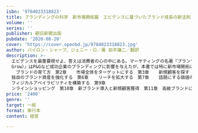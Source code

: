```yaml
---
isbn: '9784023318823'
title: ブランディングの科学　新市場開拓篇　エビデンスに基づいたブランド成長の新法則
volume: ''
series: ''
publisher: 朝日新聞出版
pubdate: '2020-08-20'
cover: 'https://cover.openbd.jp/9784023318823.jpg'
author: パイロン・シャープ、ジェニー・ロ／著 前平謙二／翻訳
description: >-
  エビデンスを最重要視せよ、答えは消費者の心の中にある。マーケティングの名著『ブランディングの科学（How Brands
  Grow）』はP&Gなど成功企業のブランディングに影響を与えたが、本書では特に新市場開拓について解説。著者と共同研究者たちが、そのブランド理論が先進国だけでなく新興国にも応用できること、一般消費財製品だけでなくサービス業や耐久消費財にも応用できること、既存製品だけでなく新製品やハイファッションブランドなどの贅沢品にも活用できることなどをエビデンスに基づいて論じる。世間で信じられている数々のマーケティング神話やそれら能弁家を、エビデンスベースで論破していく。＜目次＞第1章 
  　ブランドの育て方　第2章　  市場全体をターゲットにする　第3章　  新規顧客を探す　第4章　  メンタルアベイラビリティを構築する　第5章　 
  独自のブランド資産を強化する　第6章　  リーチを拡大する　第7章　  話題にする価値のある口コミを作る第8章　 
  フィジカルアベイラビリティを構築する　第9章　 
  ンラインショッピング　第10章　新ブランド導入と新規顧客獲得　第11章　高級ブランドについて　＜著者プロフィール＞著=ジェニー・ロマニウク南オーストラリア大学アレンバーグ・バス研究所のリサーチプロフェッサー兼アソシエイトディレクター。専門分野は、ブランドエクイティ、メンタルアベイラビリティ、ブランドヘルス指数、広告効果、独自のブランド資産、口コミ、ブランドのロイヤリティーと成長の関係。独自のブランド資産の強みと戦略上の可能性を評価するために世界中の企業で使われているディスティンクティブ・アセット・ギルドを開発。メンタルアベイラビリティの測定と評価基準のパイオニアでもある。ジャーナル・オブ・アドバタイジング・リサーチ誌のエグゼクティブエディターを、他の専門誌4誌では編集委員を務めている。＜www.JenniRomaniuk.com＞著=バイロン・シャープ南オーストラリア大学アレンバーグ・バス研究所のマーケティングサイエンス教授兼ディレクター。前著『ブランディングの科学』は２０１３年、アドエイジ誌の読者が選ぶマーケティング・ブック・オブ・ザ・イヤーに選ばれた。これまでに１００報を超える学術論文を発表。専門誌5誌の編集委員を務めている。近年は、ジェリー・ウインド教授とともにウォートンビジネススクールで広告の法則について講義を行い、２００９年と２０１３年には、広告の科学的法則を特集したジャーナル・オブ・アドバタイジング・リサーチ誌の特別号の共同編集者を同氏とともに務めた。２０１３年には大学教科書『マーケティング：理論、エビデンス、実践』（オックスフォード大学出版）を出版。＜www.ByronSharp.com＞訳=前平謙二１９９４年広告代理店を経てＰ＆Ｇへ。Ｐ＆Ｇマーケティング局に勤務。多くのブランディング広告の製作に携わり、数々のブランド誕生のドラマに立ち会い、その成長をサポートする。２０１０年翻訳家として独立。主な訳書に『ブランディングの科学』（朝日新聞出版）、
price: '2400'
genre: ''
target: 一般
format: 単行本
content: 経営

---
```

